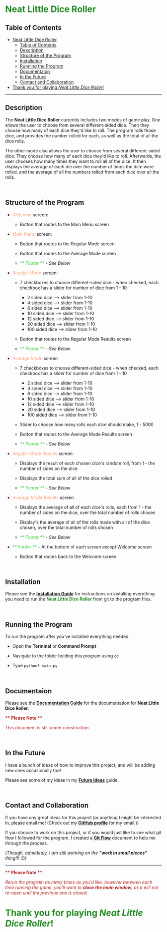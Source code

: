 # <span style="color:forestgreen">Neat Little Dice Roller</span>


## Table of Contents

- [Neat Little Dice Roller](#neat-little-dice-roller)
  - [Table of Contents](#table-of-contents)
  - [Description](#description)
  - [Structure of the Program](#structure-of-the-program)
  - [Installation](#installation)
  - [Running the Program](#running-the-program)
  - [Documentaion](#documentaion)
  - [In the Future](#in-the-future)
  - [Contact and Collaboration](#contact-and-collaboration)
- [Thank you for playing _Neat Little Dice Roller_!](#thank-you-for-playing-neat-little-dice-roller)

*****

## Description

The __Neat Little Dice Roller__ currently includes two modes of game play. One allows the user to choose from several different-sided dice. Then they choose how many of each dice they'd like to roll. The program rolls those dice, and provides the number rolled for each, as well as the total of all the dice rolls. 

The other mode also allows the user to choose from several different-sided dice. They choose how many of each dice they'd like to roll. Afterwards, the user chooses how many times they want to roll all of the dice. It then displays the average of each die over the number of times the dice were rolled, and the average of all the numbers rolled from each dice over all the rolls.

<br>

## Structure of the Program

- <span style="color:lightsalmon">Welcome</span> screen:
  - Button that routes to the Main Menu screen

- <span style="color:lightsalmon">Main Menu</span> screen:
  - Button that routes to the Regular Mode screen

  - Button that routes to the Average Mode screen

  - _<span style="color:limegreen">** Footer **</span> - See Below_

- <span style="color:lightsalmon">Regular Mode</span> screen:
  - 7 checkboxes to choose different-sided dice - when checked, each checkbox has a slider for number of dice from 1 -  10
    - 2 sided dice  -->  slider from 1-10
    - 4 sided dice  -->  slider from 1-10
    - 6 sided dice  -->  slider from 1-10
    - 10 sided dice  -->  slider from 1-10
    - 12 sided dice  -->  slider from 1-10
    - 20 sided dice  -->  slider from 1-10
    - 100 sided dice  -->  slider from 1-10

  - Button that routes to the Regular Mode Results screen

  - _<span style="color:limegreen">** Footer **</span> - See Below_

- <span style="color:lightsalmon">Average Mode</span> screen
  - 7 checkboxes to choose different-sided dice - when checked, each checkbox has a slider for number of dice from 1 -  10
    - 2 sided dice  -->  slider from 1-10
    - 4 sided dice  -->  slider from 1-10
    - 6 sided dice  -->  slider from 1-10
    - 10 sided dice  -->  slider from 1-10
    - 12 sided dice  -->  slider from 1-10
    - 20 sided dice  -->  slider from 1-10
    - 100 sided dice  -->  slider from 1-10

  - Slider to choose how many rolls each dice should make, 1 - 5000

  - Button that routes to the Average Mode Results screen

  - _<span style="color:limegreen">** Footer **</span> - See Below_

- <span style="color:lightsalmon">Regular Mode Results</span> screen
  - Displays the result of each chosen dice's random roll, from 1 - the number of sides on the dice

  - Displays the total sum of all of the dice rolled

  - _<span style="color:limegreen">** Footer **</span> - See Below_

- <span style="color:lightsalmon">Average Mode Results</span> screen
  - Displays the average of all of each dice's rolls, each from 1 - the number of sides on the dice, over the total number of rolls chosen

  - Display's the average of all of the rolls made with all of the dice chosen, over the total number of rolls chosen

  - _<span style="color:limegreen">** Footer **</span> - See Below_

- <span style="color:limegreen">** Footer **</span> - At the bottom of each screen except Welcome screen
  - Button that routes back to the Welcome screen

<br>

## Installation

Please see the __[Installation Guide](installation_guide.md)__ for instructions on installing everything you need to run the __<span style="color:forestgreen">Neat Little Dice Roller</span>__ from git to the program files.

<br>

## Running the Program

To run the program after you've installed everything needed: 

- Open the __Terminal__ or __Command Prompt__

- Navigate to the folder holding this program using `cd`

- Type `python3 main.py`

<br>

## Documentaion

Please see the __[Documentation Guide](documentation.md)__ for the documentation for __Neat Little Dice Roller__.

__<span style="color:firebrick">** Please Note **</span>__

<span style="color:firebrick">This document is still under construction.</span>

<br>

## In the Future

I have a bunch of ideas of how to improve this project, and will be adding new ones occasionally too!

Please see some of my ideas in my __[Future Ideas](future_ideas.md)__ guide.

<br>

## Contact and Collaboration

If you have any great ideas for this project (or anything I might be interested in, please email me! (Check out my __[GitHub profile](https://github.com/XLove3)__   for my email.))

If you choose to work on this project, or if you would just like to see what git flow I followed for the program, I created a __[Git Flow](git_flow.md)__ document to help me through the process.

(_Though, admittedly, I am still working on the __"work in small pieces"__ thing!!!_ :wink:)


*****


__<span style="color:firebrick">** Please Note **</span>__

_<span style="color:firebrick">Rerun the program as many times as you'd like, however between each time running the game, you'll want to __close the main window__, as it will not re-open until the previous one is closed.</span>_


# <span style="color:forestgreen">Thank you for playing _Neat Little Dice Roller_!</span>
